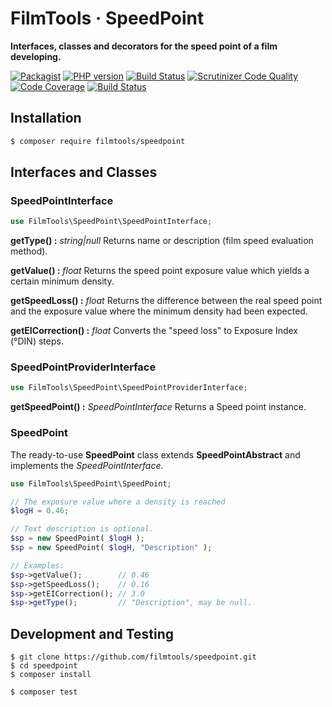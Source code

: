 # FilmTools · SpeedPoint



**Interfaces, classes and decorators for the speed point of a film developing.**

[![Packagist](https://img.shields.io/packagist/v/filmtools/speedpoint.svg?style=flat)](https://packagist.org/packages/filmtools/speedpoint)
[![PHP version](https://img.shields.io/packagist/php-v/filmtools/speedpoint.svg)](https://packagist.org/packages/filmtools/speedpoint)
[![Build Status](https://img.shields.io/travis/filmtools/speedpoint.svg?label=Travis%20CI)](https://travis-ci.org/filmtools/speedpoint)
[![Scrutinizer Code Quality](https://scrutinizer-ci.com/g/filmtools/speedpoint/badges/quality-score.png?b=master)](https://scrutinizer-ci.com/g/filmtools/speedpoint/?branch=master)
[![Code Coverage](https://scrutinizer-ci.com/g/filmtools/speedpoint/badges/coverage.png?b=master)](https://scrutinizer-ci.com/g/filmtools/speedpoint/?branch=master)
[![Build Status](https://scrutinizer-ci.com/g/filmtools/speedpoint/badges/build.png?b=master)](https://scrutinizer-ci.com/g/filmtools/speedpoint/build-status/master)


## Installation

```bash
$ composer require filmtools/speedpoint
```



## Interfaces and Classes



### SpeedPointInterface

```php
use FilmTools\SpeedPoint\SpeedPointInterface;  
```

**getType() :**  *string|null*
Returns name or description (film speed evaluation method).

**getValue() :** *float*
Returns the speed point exposure value which yields a certain minimum density.

**getSpeedLoss() :** *float*
Returns the difference between the real speed point and the exposure value where the minimum density had been expected.

**getEICorrection() :** *float*
Converts the "speed loss" to Exposure Index (°DIN) steps.



### SpeedPointProviderInterface

```php
use FilmTools\SpeedPoint\SpeedPointProviderInterface; 
```

**getSpeedPoint() :** *SpeedPointInterface*
Returns a Speed point instance.



### SpeedPoint

The ready-to-use  **SpeedPoint** class extends **SpeedPointAbstract** and implements the *SpeedPointInterface.*

```php
use FilmTools\SpeedPoint\SpeedPoint;

// The exposure value where a density is reached
$logH = 0.46;

// Text description is optional. 
$sp = new SpeedPoint( $logH );
$sp = new SpeedPoint( $logH, "Description" );

// Examples:
$sp->getValue();        // 0.46
$sp->getSpeedLoss();    // 0.16
$sp->getEICorrection(); // 3.0
$sp->getType();         // "Description", may be null.
```



## Development and Testing

```
$ git clone https://github.com/filmtools/speedpoint.git
$ cd speedpoint
$ composer install

$ composer test
```

